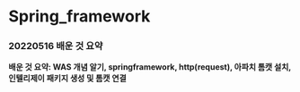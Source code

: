 # Spring_framework
### 20220516 배운 것 요약
**배운 것 요약: WAS 개념 알기, springframework, http(request), 아파치 톰캣 설치, 인텔리제이 패키지 생성 및 톰캣 연결**
